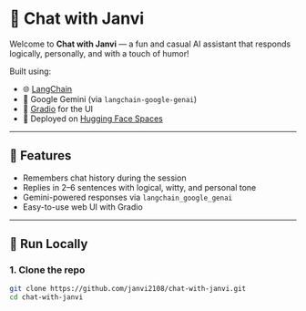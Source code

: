 # 💬 Chat with Janvi

Welcome to **Chat with Janvi** — a fun and casual AI assistant that responds logically, personally, and with a touch of humor!

Built using:
- 🌐 [LangChain](https://www.langchain.com/)
- 🤖 Google Gemini (via `langchain-google-genai`)
- 🎨 [Gradio](https://gradio.app/) for the UI
- 🚀 Deployed on [Hugging Face Spaces](https://huggingface.co/spaces)

---

## 🔧 Features

- Remembers chat history during the session
- Replies in 2–6 sentences with logical, witty, and personal tone
- Gemini-powered responses via `langchain_google_genai`
- Easy-to-use web UI with Gradio

---

## 🚀 Run Locally

### 1. Clone the repo

```bash
git clone https://github.com/janvi2108/chat-with-janvi.git
cd chat-with-janvi
